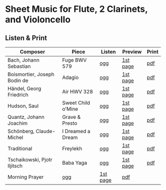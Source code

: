 # Sheet Music for Flute, 2 Clarinets, and Violoncello

## Listen & Print

Composer | Piece | Listen | Preview | Print
-------- | ----- | ------ | ------- | -----
Bach, Johann Sebastian | Fuge BWV 579 | [ogg](http://cellist.bplaced.net/ogg/Bach,%20Johann%20Sebastian/bach_fuge_bwv_579.ogg) | [1st page](https://raw.githubusercontent.com/cellist/Lilypond-Sheet-Music/master/Fl%2C%20Klar%2C%20Klar%2C%20Vlc/Bach%2C%20Johann%20Sebastian/Fuge%20BWV%20579/preview.png) | [pdf](https://github.com/cellist/Lilypond-Sheet-Music/raw/master/Fl%2C%20Klar%2C%20Klar%2C%20Vlc/Bach%2C%20Johann%20Sebastian/Fuge%20BWV%20579/bach_fuge_bwv_579.pdf)
Boismortier, Joseph Bodin de | Adagio | [ogg](http://cellist.bplaced.net/ogg/Boismortier,%20Joseph%20Bodin%20de/boismortier_adagio.ogg) | [1st page](https://raw.githubusercontent.com/cellist/Lilypond-Sheet-Music/master/Fl%2C%20Klar%2C%20Klar%2C%20Vlc/Boismortier%2C%20Joseph%20Bodin%20de/Adagio/preview.png) | [pdf](https://github.com/cellist/Lilypond-Sheet-Music/raw/master/Fl%2C%20Klar%2C%20Klar%2C%20Vlc/Boismortier%2C%20Joseph%20Bodin%20de/Adagio/boismortier_adagio.pdf)
Händel, Georg Friedrich | Air HWV 328 | [ogg](http://cellist.bplaced.net/ogg/H%c3%a4ndel,%20Georg%20Friedrich/h%c3%a4ndel_air.ogg) | [1st page](https://raw.githubusercontent.com/cellist/Lilypond-Sheet-Music/master/Fl%2C%20Klar%2C%20Klar%2C%20Vlc/H%C3%A4ndel%2C%20Georg%20Friedrich/Air/preview.png) | [pdf](https://github.com/cellist/Lilypond-Sheet-Music/raw/master/Fl%2C%20Klar%2C%20Klar%2C%20Vlc/H%C3%A4ndel%2C%20Georg%20Friedrich/Air/h%C3%A4ndel_air.pdf)
Hudson, Saul | Sweet Child o'Mine | [ogg](http://cellist.bplaced.net/ogg/Hudson,%20Saul/hudson_sweet_child.ogg) | [1st page](https://raw.githubusercontent.com/cellist/Lilypond-Sheet-Music/master/Fl%2C%20Klar%2C%20Klar%2C%20Vlc/Hudson%2C%20Saul/Sweet%20Child%20o%20Mine/preview.png) | [pdf](https://github.com/cellist/Lilypond-Sheet-Music/raw/master/Fl%2C%20Klar%2C%20Klar%2C%20Vlc/Hudson%2C%20Saul/Sweet%20Child%20o%20Mine/hudson_sweet_child.pdf)
Quantz, Johann Joachim | Grave & Presto | [ogg](http://cellist.bplaced.net/ogg/Quantz,%20Johann%20Joachim/quantz_grave_presto.ogg) | [1st page](https://raw.githubusercontent.com/cellist/Lilypond-Sheet-Music/master/Fl%2C%20Klar%2C%20Klar%2C%20Vlc/Quantz%2C%20Johann%20Joachim/Grave%20und%20Presto/preview.png) | [pdf](https://github.com/cellist/Lilypond-Sheet-Music/raw/master/Fl%2C%20Klar%2C%20Klar%2C%20Vlc/Quantz%2C%20Johann%20Joachim/Grave%20und%20Presto/quantz_grave_presto.pdf)
Schönberg, Claude-Michel | I Dreamed a Dream | [ogg](http://cellist.bplaced.net/ogg/Sch%c3%b6nberg,%20Claude-Michel/sch%c3%b6nberg_i_dreamed_a_dream.ogg) | [1st page](https://raw.githubusercontent.com/cellist/Lilypond-Sheet-Music/master/Fl%2C%20Klar%2C%20Klar%2C%20Vlc/Sch%C3%B6nberg%2C%20Claude-Michel/I%20Dreamed%20a%20Dream/preview.png) | [pdf](https://github.com/cellist/Lilypond-Sheet-Music/raw/master/Fl%2C%20Klar%2C%20Klar%2C%20Vlc/Sch%C3%B6nberg%2C%20Claude-Michel/I%20Dreamed%20a%20Dream/sch%C3%B6nberg_i_dreamed_a_dream.pdf)
Traditional | Freylekh | [ogg](http://cellist.bplaced.net/ogg/Traditional/traditional_freylekh.ogg) | [1st page](https://raw.githubusercontent.com/cellist/Lilypond-Sheet-Music/master/Fl%2C%20Klar%2C%20Klar%2C%20Vlc/Traditional/Freylekh/preview.png) | [pdf](https://github.com/cellist/Lilypond-Sheet-Music/raw/master/Fl%2C%20Klar%2C%20Klar%2C%20Vlc/Traditional/Freylekh/traditional_freylekh.pdf)
Tschaikowski, Pjotr Iljitsch | Baba Yaga | [ogg](http://cellist.bplaced.net/ogg/Tschaikowski,%20Pjotr%20Iljitsch/tschaikowski_die_hexe.ogg) | [1st page](https://raw.githubusercontent.com/cellist/Lilypond-Sheet-Music/master/Fl%2C%20Klar%2C%20Klar%2C%20Vlc/Tschaikowski%2C%20Pjotr%20Iljitsch/Die%20Hexe/preview.png) | [pdf](https://github.com/cellist/Lilypond-Sheet-Music/raw/master/Fl%2C%20Klar%2C%20Klar%2C%20Vlc/Tschaikowski%2C%20Pjotr%20Iljitsch/Die%20Hexe/tschaikowski_die_hexe.pdf)
 | Morning Prayer | [ogg](http://cellist.bplaced.net/ogg/Tschaikowski,%20Pjotr%20Iljitsch/tschaikowski_morgengebet.ogg) | [1st page](https://github.com/cellist/Lilypond-Sheet-Music/raw/master/Fl%2C%20Klar%2C%20Klar%2C%20Vlc/Tschaikowski%2C%20Pjotr%20Iljitsch/Morgengebet/preview.png) | [pdf](https://github.com/cellist/Lilypond-Sheet-Music/raw/master/Fl%2C%20Klar%2C%20Klar%2C%20Vlc/Tschaikowski%2C%20Pjotr%20Iljitsch/Morgengebet/tschaikowski_morgengebet.pdf)
 
